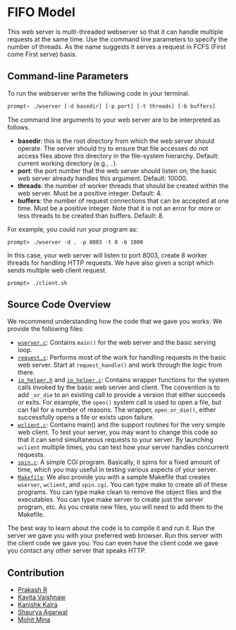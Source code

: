 # FIFO Model

This web server is multi-threaded webserver so that it can handle multiple requests at the same time. Use the command line parameters to specify the number of threads. As the name suggests it serves a request in FCFS (First come First serve) basis.

## Command-line Parameters

To run the webserver write the following code in your terminal.

```sh
prompt> ./wserver [-d basedir] [-p port] [-t threads] [-b buffers]
```

The command line arguments to your web server are to be interpreted as
follows.

- **basedir**: this is the root directory from which the web server should
  operate. The server should try to ensure that file accesses do not access
  files above this directory in the file-system hierarchy. Default: current
  working directory (e.g., `.`).
- **port**: the port number that the web server should listen on; the basic web
  server already handles this argument. Default: 10000.
- **threads**: the number of worker threads that should be created within the web
  server. Must be a positive integer. Default: 4.
- **buffers**: the number of request connections that can be accepted at one time. Must be a positive integer. Note that it is not an error for more or less threads to be created than buffers. Default: 8.

For example, you could run your program as:
```
prompt> ./wserver -d . -p 8003 -t 8 -b 1000
```

In this case, your web server will listen to port 8003, create 8 worker threads for
handling HTTP requests. We have also given a script which sends multiple web client request.
```
prompt> ./client.sh
```

## Source Code Overview

We recommend understanding how the code that we gave you works.  We provide
the following files:

- [`wserver.c`](https://github.com/delta-ng/Concurrent-Webserver/FIFO/wserver.c): Contains `main()` for the web server and the basic serving loop.
- [`request.c`](https://github.com/delta-ng/Concurrent-Webserver/FIFO/request.c): Performs most of the work for handling requests in the basic
  web server. Start at `request_handle()` and work through the logic from
  there. 
- [`io_helper.h`](https://github.com/delta-ng/Concurrent-Webserver/FIFO/io_helper.h) and [`io_helper.c`](https://github.com/delta-ng/Concurrent-Webserver/FIFO/io_helper.c): Contains wrapper functions for the system calls invoked by
  the basic web server and client. The convention is to add `_or_die` to an
  existing call to provide a version that either succeeds or exits. For
  example, the `open()` system call is used to open a file, but can fail for a
  number of reasons. The wrapper, `open_or_die()`, either successfully opens a
  file or exists upon failure. 
- [`wclient.c`](https://github.com/delta-ng/Concurrent-Webserver/FIFO/wclient.c): Contains main() and the support routines for the very simple
  web client. To test your server, you may want to change this code so that it
  can send simultaneous requests to your server. By launching `wclient`
  multiple times, you can test how your server handles concurrent requests.
- [`spin.c`](https://github.com/delta-ng/Concurrent-Webserver/FIFO/spin.c): A simple CGI program. Basically, it spins for a fixed amount
  of time, which you may useful in testing various aspects of your server.  
- [`Makefile`](https://github.com/delta-ng/Concurrent-Webserver/FIFO/Makefile): We also provide you with a sample Makefile that creates
  `wserver`, `wclient`, and `spin.cgi`. You can type make to create all of 
  these programs. You can type make clean to remove the object files and the
  executables. You can type make server to create just the server program,
  etc. As you create new files, you will need to add them to the Makefile.

The best way to learn about the code is to compile it and run it. Run the
server we gave you with your preferred web browser. Run this server with the
client code we gave you. You can even have the client code we gave you contact
any other server that speaks HTTP.

## Contribution
* [Prakash R](https://github.com/delta-ng)
* [Kavita Vaishnaw](https://github.com/kavita-v)
* [Kanishk Kalra](https://github.com/kanishkkalra11)
* [Shaurya Agarwal](https://github.com/devShaurya)
* [Mohit Mina](https://github.com/mohitmina)


